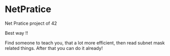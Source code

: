 # NetPratice
Net Pratice project of 42

Best way !!

Find someone to teach you, that a lot more efficient, then read subnet mask related things. After that you can do it already!
